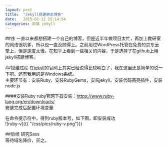 ```yaml
---
layout: post
title:  "Jekyll搭建静态博客"
date:   2015-02-12 15:14:54
categories: 前端 jekyll
---
```


##序
一直以来都想搭建一个自己的博客，但是近半年做项目太忙，再加上教研室的网络很坑爹，所以也一直没顾得上。之前用过WordPress托管在免费的京东云擎上，但是速度太慢。在知乎上看到一些相关的内容，于是选择了在github上用jekyll搭建博客。

##搭建过程
在[jekyll](http://jekyllrb.com/)的官网上其实已经说得比较明白了，我在这里还是简单的说一下吧。还有我用的是Windows系统。    
主要环节有：安装Ruby，安装RubyGems，安装jekyll，安装代码高亮插件，安装node.js

####安装Ruby
ruby官网下载安装：https://www.ruby-lang.org/en/downloads/  
安装完成后配置环境变量

在命令提示符中，得到ruby版本号，如下图，即安装成功   
![ruby-v]({{ "/css/pics/ruby-v.png"}})


##后续
研究Sass     
等待域名降价，买之。
